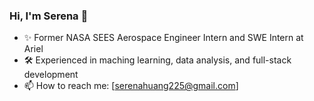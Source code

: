 ### Hi, I'm Serena 👋

- ✨ Former NASA SEES Aerospace Engineer Intern and SWE Intern at Ariel
- 🛠️ Experienced in maching learning, data analysis, and full-stack development
- 📫 How to reach me: [serenahuang225@gmail.com]

<!--
**serenahuang225/serenahuang225** is a ✨ _special_ ✨ repository because its `README.md` (this file) appears on your GitHub profile.

Here are some ideas to get you started:

- 🔭 I’m currently working on ...
- 🌱 I’m currently learning ...
- 👯 I’m looking to collaborate on ...
- 🤔 I’m looking for help with ...
- 💬 Ask me about ...
- 📫 How to reach me: [serenahuang225@gmail.com]
- 😄 Pronouns: ...
- ⚡ Fun fact: ...
-->
